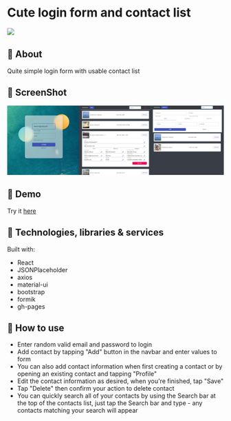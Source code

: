 # Cute login form and contact list

<p>
<img src="https://img.shields.io/github/languages/top/foxcaulfield/cute-login-form-and-contacts.svg">
</p>

## :pushpin: About

Quite simple login form with usable contact list

## :pushpin: ScreenShot

![](./screenshots/screenshot3.png)

## :pushpin: Demo

Try it [here](https://foxcaulfield.github.io/cute-login-form-and-contacts/)

## :pushpin: Technologies, libraries & services

Built with:

- React
- JSONPlaceholder
- axios
- material-ui
- bootstrap
- formik
- gh-pages

## :pushpin: How to use

- Enter random valid email and password to login
- Add contact by tapping "Add" button in the navbar and enter values to form
- You can also add contact information when first creating a contact or by opening an existing contact and tapping "Profile"
- Edit the contact information as desired, when you're finished, tap "Save"
- Tap "Delete" then confirm your action to delete contact
- You can quickly search all of your contacts by using the Search bar at the top of the contacts list, just tap the Search bar and type - any contacts matching your search will appear
